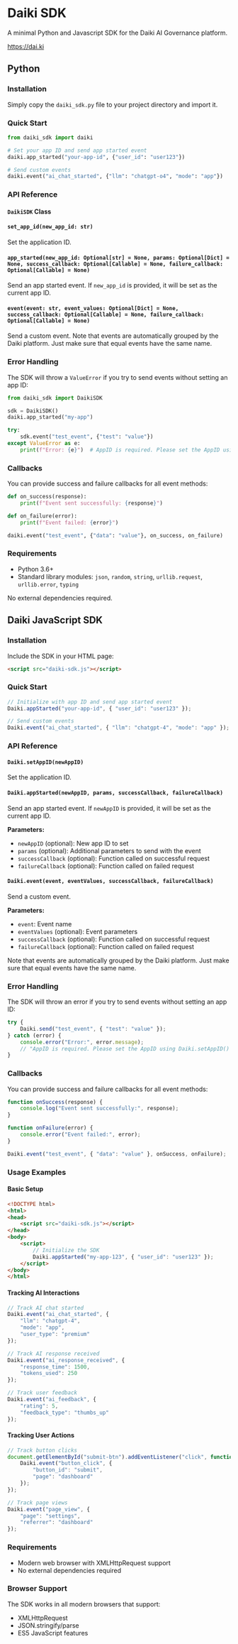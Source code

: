 # Daiki SDK

A minimal Python and Javascript SDK for the Daiki AI Governance platform.

https://dai.ki

## Python

### Installation

Simply copy the `daiki_sdk.py` file to your project directory and import it.

### Quick Start

```python
from daiki_sdk import daiki

# Set your app ID and send app started event
daiki.app_started("your-app-id", {"user_id": "user123"})

# Send custom events
daiki.event("ai_chat_started", {"llm": "chatgpt-o4", "mode": "app"})
```

### API Reference

#### `DaikiSDK` Class

#### `set_app_id(new_app_id: str)`
Set the application ID.

#### `app_started(new_app_id: Optional[str] = None, params: Optional[Dict] = None, success_callback: Optional[Callable] = None, failure_callback: Optional[Callable] = None)`
Send an app started event. If `new_app_id` is provided, it will be set as the current app ID.

#### `event(event: str, event_values: Optional[Dict] = None, success_callback: Optional[Callable] = None, failure_callback: Optional[Callable] = None)`
Send a custom event.
Note that events are automatically grouped by the Daiki platform. Just make sure that equal events have the same name.

### Error Handling

The SDK will throw a `ValueError` if you try to send events without setting an app ID:

```python
from daiki_sdk import DaikiSDK

sdk = DaikiSDK()
daiki.app_started("my-app")

try:
    sdk.event("test_event", {"test": "value"})
except ValueError as e:
    print(f"Error: {e}")  # AppID is required. Please set the AppID using set_app_id() or app_started().
```

### Callbacks

You can provide success and failure callbacks for all event methods:

```python
def on_success(response):
    print(f"Event sent successfully: {response}")

def on_failure(error):
    print(f"Event failed: {error}")

daiki.event("test_event", {"data": "value"}, on_success, on_failure)
```

### Requirements

- Python 3.6+
- Standard library modules: `json`, `random`, `string`, `urllib.request`, `urllib.error`, `typing`

No external dependencies required.

## Daiki JavaScript SDK

### Installation

Include the SDK in your HTML page:

```html
<script src="daiki-sdk.js"></script>
```

### Quick Start

```javascript
// Initialize with app ID and send app started event
Daiki.appStarted("your-app-id", { "user_id": "user123" });

// Send custom events
Daiki.event("ai_chat_started", { "llm": "chatgpt-4", "mode": "app" });
```

### API Reference

#### `Daiki.setAppID(newAppID)`
Set the application ID.

#### `Daiki.appStarted(newAppID, params, successCallback, failureCallback)`
Send an app started event. If `newAppID` is provided, it will be set as the current app ID.

**Parameters:**
- `newAppID` (optional): New app ID to set
- `params` (optional): Additional parameters to send with the event
- `successCallback` (optional): Function called on successful request
- `failureCallback` (optional): Function called on failed request

#### `Daiki.event(event, eventValues, successCallback, failureCallback)`
Send a custom event.

**Parameters:**
- `event`: Event name
- `eventValues` (optional): Event parameters
- `successCallback` (optional): Function called on successful request
- `failureCallback` (optional): Function called on failed request

Note that events are automatically grouped by the Daiki platform. Just make sure that equal events have the same name.

### Error Handling

The SDK will throw an error if you try to send events without setting an app ID:

```javascript
try {
    Daiki.send("test_event", { "test": "value" });
} catch (error) {
    console.error("Error:", error.message); 
    // "AppID is required. Please set the AppID using Daiki.setAppID() or Daiki.appStarted()."
}
```

### Callbacks

You can provide success and failure callbacks for all event methods:

```javascript
function onSuccess(response) {
    console.log("Event sent successfully:", response);
}

function onFailure(error) {
    console.error("Event failed:", error);
}

Daiki.event("test_event", { "data": "value" }, onSuccess, onFailure);
```

### Usage Examples

#### Basic Setup
```html
<!DOCTYPE html>
<html>
<head>
    <script src="daiki-sdk.js"></script>
</head>
<body>
    <script>
        // Initialize the SDK
        Daiki.appStarted("my-app-123", { "user_id": "user123" });
    </script>
</body>
</html>
```

#### Tracking AI Interactions
```javascript
// Track AI chat started
Daiki.event("ai_chat_started", {
    "llm": "chatgpt-4",
    "mode": "app",
    "user_type": "premium"
});

// Track AI response received
Daiki.event("ai_response_received", {
    "response_time": 1500,
    "tokens_used": 250
});

// Track user feedback
Daiki.event("ai_feedback", {
    "rating": 5,
    "feedback_type": "thumbs_up"
});
```

#### Tracking User Actions
```javascript
// Track button clicks
document.getElementById("submit-btn").addEventListener("click", function() {
    Daiki.event("button_click", {
        "button_id": "submit",
        "page": "dashboard"
    });
});

// Track page views
Daiki.event("page_view", {
    "page": "settings",
    "referrer": "dashboard"
});
```

### Requirements

- Modern web browser with XMLHttpRequest support
- No external dependencies required

### Browser Support

The SDK works in all modern browsers that support:
- XMLHttpRequest
- JSON.stringify/parse
- ES5 JavaScript features 